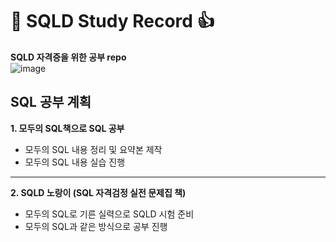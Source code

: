 # :star_struck: SQLD Study Record :+1: 

**SQLD 자격증을 위한 공부 repo**   
![image](https://github.com/torijune/SQLD/assets/128570787/a76e7233-d03d-4438-ba4b-7099b46a5e6b)

## SQL 공부 계획
**1. 모두의 SQL책으로 SQL 공부**
  - 모두의 SQL 내용 정리 및 요약본 제작
  - 모두의 SQL 내용 실습 진행
* * *  
**2. SQLD 노랑이 (SQL 자격검정 실전 문제집 책)**
  - 모두의 SQL로 기른 실력으로 SQLD 시험 준비
  - 모두의 SQL과 같은 방식으로 공부 진행
